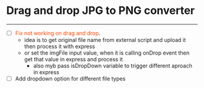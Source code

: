# Drag and drop JPG to PNG converter

---

- [ ] <span style="color:orangered">Fix not working on drag and drop</span>.
  - idea is to get original file name from external script and upload it then process it with express
  - or set the imgFile input value, when it is calling onDrop event then get that value in express and process it
    - also myb pass isDropDown variable to trigger different aproach in express
- [ ] Add dropdown option for different file types
